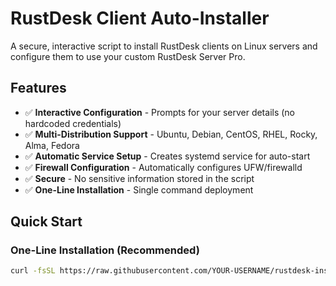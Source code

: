 # RustDesk Client Auto-Installer

A secure, interactive script to install RustDesk clients on Linux servers and configure them to use your custom RustDesk Server Pro.

## Features

- ✅ **Interactive Configuration** - Prompts for your server details (no hardcoded credentials)
- ✅ **Multi-Distribution Support** - Ubuntu, Debian, CentOS, RHEL, Rocky, Alma, Fedora
- ✅ **Automatic Service Setup** - Creates systemd service for auto-start
- ✅ **Firewall Configuration** - Automatically configures UFW/firewalld
- ✅ **Secure** - No sensitive information stored in the script
- ✅ **One-Line Installation** - Single command deployment

## Quick Start

### One-Line Installation (Recommended)
```bash
curl -fsSL https://raw.githubusercontent.com/YOUR-USERNAME/rustdesk-installer/main/install-rustdesk-client.sh | sudo bash
